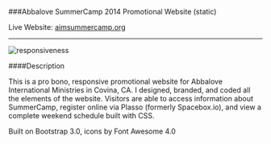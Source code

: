 ###Abbalove SummerCamp 2014 Promotional Website (static)



Live Website: [aimsummercamp.org](aimsummercamp.org)

* * *
![responsiveness](http://i.imgur.com/TK83UP9.png)

####Description

This is a pro bono, responsive promotional website for Abbalove International Ministries in Covina, CA. I designed, branded, and coded all the elements of the website. Visitors are able to access information about SummerCamp, register online via Plasso (formerly Spacebox.io), and view a complete weekend schedule built with CSS.

Built on Bootstrap 3.0, icons by Font Awesome 4.0